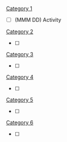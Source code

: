 <u>Category 1</u>

- [ ] (MMM DD) Activity

<u>Category 2</u>

- [ ] 

<u>Category 3</u>

- [ ] 

<u>Category 4</u>

- [ ] 

<u>Category 5</u>

- [ ] 

<u>Category 6</u>

- [ ] 
